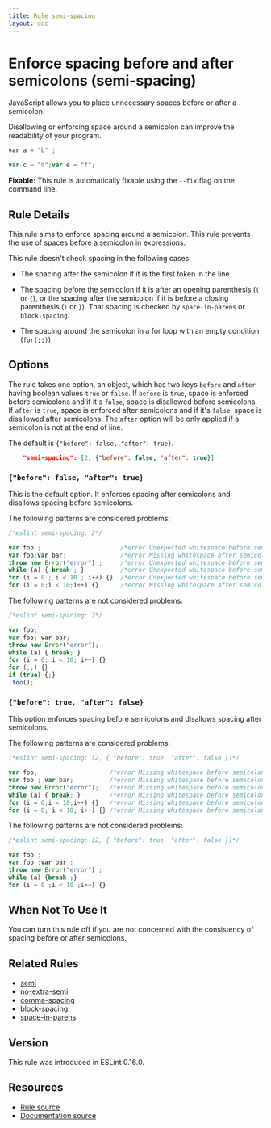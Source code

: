 ```yaml
---
title: Rule semi-spacing
layout: doc
---
```

<!-- Note: No pull requests accepted for this file. See README.md in the root directory for details. -->
# Enforce spacing before and after semicolons (semi-spacing)

JavaScript allows you to place unnecessary spaces before or after a semicolon.

Disallowing or enforcing space around a semicolon can improve the readability of your program.

```js
var a = "b" ;

var c = "d";var e = "f";
```

**Fixable:** This rule is automatically fixable using the `--fix` flag on the command line.

## Rule Details

This rule aims to enforce spacing around a semicolon. This rule prevents the use of spaces before a semicolon in expressions.

This rule doesn't check spacing in the following cases:

* The spacing after the semicolon if it is the first token in the line.

* The spacing before the semicolon if it is after an opening parenthesis (`(` or `{`), or the spacing after the semicolon if it is before a closing parenthesis (`)` or `}`). That spacing is checked by `space-in-parens` or `block-spacing`.

* The spacing around the semicolon in a for loop with an empty condition (`for(;;)`).

## Options

The rule takes one option, an object, which has two keys `before` and `after` having boolean values `true` or `false`.
If `before` is `true`, space is enforced before semicolons and if it's `false`, space is disallowed before semicolons.
If `after` is `true`, space is enforced after semicolons and if it's `false`, space is disallowed after semicolons.
The `after` option will be only applied if a semicolon is not at the end of line.

The default is `{"before": false, "after": true}`.

```json
    "semi-spacing": [2, {"before": false, "after": true}]
```

### `{"before": false, "after": true}`

This is the default option. It enforces spacing after semicolons and disallows spacing before semicolons.

The following patterns are considered problems:

```js
/*eslint semi-spacing: 2*/

var foo ;                      /*error Unexpected whitespace before semicolon.*/
var foo;var bar;               /*error Missing whitespace after semicolon.*/
throw new Error("error") ;     /*error Unexpected whitespace before semicolon.*/
while (a) { break ; }          /*error Unexpected whitespace before semicolon.*/
for (i = 0 ; i < 10 ; i++) {}  /*error Unexpected whitespace before semicolon.*/
for (i = 0;i < 10;i++) {}      /*error Missing whitespace after semicolon.*/
```

The following patterns are not considered problems:

```js
/*eslint semi-spacing: 2*/

var foo;
var foo; var bar;
throw new Error("error");
while (a) { break; }
for (i = 0; i < 10; i++) {}
for (;;) {}
if (true) {;}
;foo();
```

### `{"before": true, "after": false}`

This option enforces spacing before semicolons and disallows spacing after semicolons.

The following patterns are considered problems:

```js
/*eslint semi-spacing: [2, { "before": true, "after": false }]*/

var foo;                    /*error Missing whitespace before semicolon.*/
var foo ; var bar;          /*error Missing whitespace before semicolon.*/ /*error Unexpected whitespace after semicolon.*/
throw new Error("error");   /*error Missing whitespace before semicolon.*/
while (a) { break; }        /*error Missing whitespace before semicolon.*/ /*error Unexpected whitespace after semicolon.*/
for (i = 0;i < 10;i++) {}   /*error Missing whitespace before semicolon.*/
for (i = 0; i < 10; i++) {} /*error Missing whitespace before semicolon.*/ /*error Unexpected whitespace after semicolon.*/
```

The following patterns are not considered problems:

```js
/*eslint semi-spacing: [2, { "before": true, "after": false }]*/

var foo ;
var foo ;var bar ;
throw new Error("error") ;
while (a) {break ;}
for (i = 0 ;i < 10 ;i++) {}
```

## When Not To Use It

You can turn this rule off if you are not concerned with the consistency of spacing before or after semicolons.

## Related Rules

* [semi](semi)
* [no-extra-semi](no-extra-semi)
* [comma-spacing](comma-spacing)
* [block-spacing](block-spacing)
* [space-in-parens](space-in-parens)

## Version

This rule was introduced in ESLint 0.16.0.

## Resources

* [Rule source](https://github.com/eslint/eslint/tree/master/lib/rules/semi-spacing.js)
* [Documentation source](https://github.com/eslint/eslint/tree/master/docs/rules/semi-spacing.md)
